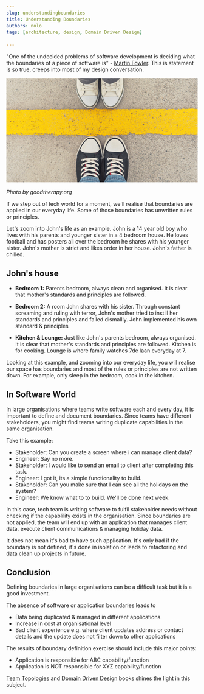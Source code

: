 ```yaml
---
slug: understandingboundaries
title: Understanding Boundaries
authors: nolo
tags: [architecture, design, Domain Driven Design]

---
```

"One of the undecided problems of software development is deciding what the boundaries of a piece of software is" - [Martin Fowler](https://martinfowler.com/bliki/ApplicationBoundary.html). This is statement is so true, creeps into most of my design conversation. 

![Cable Mess](/img/blog/boundaries.jpg)

*Photo by goodtherapy.org*
<!--truncate-->

If we step out of tech world for a moment, we'll realise that boundaries are applied in our everyday life. Some of those boundaries has unwritten rules or principles.

Let's zoom into John's life as an example. John is a 14 year old boy who lives with his parents and younger sister in a 4 bedroom house. He loves football and has posters all over the bedroom he shares with his younger sister. John's mother is strict and likes order in her house. John's father is chilled. 



## John's house

- **Bedroom 1:** Parents bedroom, always clean and organised. It is clear that mother's standards and principles are followed.
- **Bedroom 2:** A room John shares with his sister. Through constant screaming and ruling with terror, John's mother tried to instill her standards and principles and failed dismallly. John implemented his own standard & principles

- **Kitchen & Lounge:** Just like John's parents bedroom, always organised. It is clear that mother's standards and principles are followed. Kitchen is for cooking. Lounge is where family watches 7de laan everyday at 7. 

Looking at this example, and zooming into our everyday life, you will realise our space has boundaries and most of the rules or principles are not written down. For example, only sleep in the bedroom, cook in the kitchen.


## In Software World

In large organisations where teams write software each and every day, it is important to define and document boundaries. Since teams have different stakeholders, you might find teams writing duplicate capabilities in the same organisation. 

Take this example: 
- Stakeholder: Can you create a screen where i can manage client data?
- Engineer: Say no more.
- Stakeholder: I would like to send an email to client after completing this task.
- Engineer: I got it, its a simple functionality to build.
- Stakeholder: Can you make sure that I can see all the holidays on the system?
- Engineer: We know what to to build. We'll be done next week. 

In this case, tech team is writing software to fulfil stakeholder needs without checking if the capablility exists in the organisation. Since  boundaries are not applied, the team will end up with an application that manages client data, execute client communications & managing holiday data. 

It does not mean it's bad to have such application. It's only bad if the boundary is not defined, it's done in isolation or leads to refactoring and data clean up projects in future. 
 
## Conclusion
Defining boundaries in large organisations can be a difficult task but it is a good investment.

 The absence of software or application boundaries leads to
 - Data being duplicated & managed in different applications.
 - Increase in cost at organisational level
 - Bad client experience e.g. where client updates address or contact details and the update does not filter down to other applications

The results of boundary definition exercise should include this major points:
- Application is responsible for ABC capability/function
- Application is NOT responsible for XYZ capability/function

[Team Topologies](https://teamtopologies.com/book) and [Domain Driven Design](https://www.amazon.co.uk/Domain-Driven-Design-Tackling-Complexity-Software/dp/0321125215) books shines the light in this subject. 






